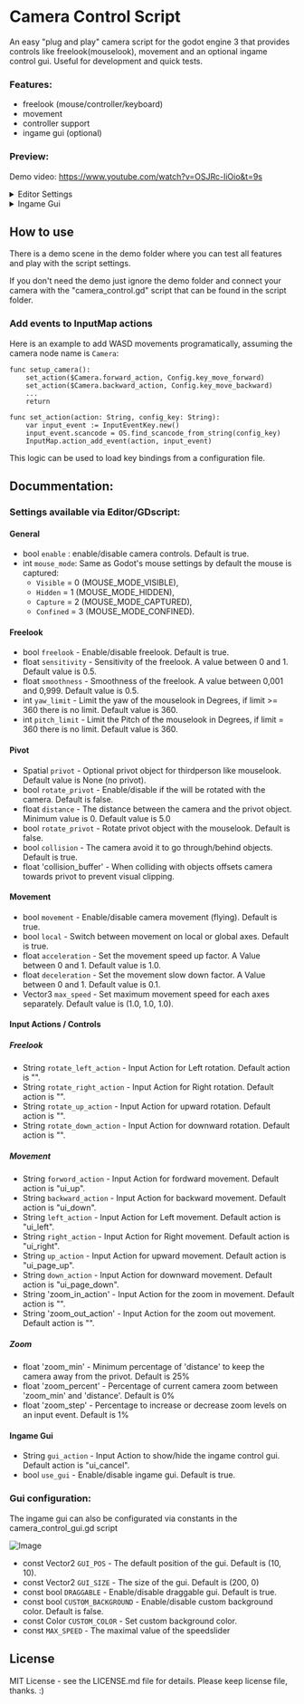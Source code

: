 # Camera Control Script

An easy "plug and play" camera script for the godot engine 3 that provides controls like freelook(mouselook), movement and an optional ingame control gui.
Useful for development and quick tests.

### Features:
- freelook (mouse/controller/keyboard)
- movement
- controller support
- ingame gui (optional)

### Preview:
Demo video: https://www.youtube.com/watch?v=OSJRc-IiOio&t=9s

<details>
  <summary>Editor Settings</summary>
	<img src="assets/maujoe.camera_control/screenshots/editor_settings.png" >
</details>
<details>
  <summary>Ingame Gui</summary>
	<img src="assets/maujoe.camera_control/screenshots/ingame_gui.png" >
</details>

## How to use

There is a demo scene in the demo folder where you can test all features and play with the script settings.

If you don't need the demo just ignore the demo folder and connect your camera with the "camera_control.gd" script that can be found in the script folder.

### Add events to InputMap actions

Here is an example to add WASD movements programatically, assuming the camera node name is `Camera`:

```gdscript
func setup_camera():
	set_action($Camera.forward_action, Config.key_move_forward)
	set_action($Camera.backward_action, Config.key_move_backward)
	...
	return

func set_action(action: String, config_key: String):
	var input_event := InputEventKey.new()
	input_event.scancode = OS.find_scancode_from_string(config_key)
	InputMap.action_add_event(action, input_event)
```

This logic can be used to load key bindings from a configuration file.

## Docummentation:

### Settings available via Editor/GDscript:

#### General
- bool `enable` : enable/disable camera controls. Default is true.
- int `mouse_mode`: Same as Godot's mouse settings by default the mouse is captured:
  - `Visible` = 0 (MOUSE_MODE_VISIBLE),
  - `Hidden` = 1 (MOUSE_MODE_HIDDEN),
  - `Capture` = 2 (MOUSE_MODE_CAPTURED),
  - `Confined` = 3 (MOUSE_MODE_CONFINED).

#### Freelook
- bool `freelook` - Enable/disable freelook. Default is true.
- float `sensitivity` - Sensitivity of the freelook. A value between 0 and 1. Default value is 0.5.
- float `smoothness` - Smoothness of the freelook. A value between 0,001 and 0,999. Default value is 0.5.
- int `yaw_limit` - Limit the yaw of the mouselook in Degrees, if limit >= 360 there is no limit. Default value is 360.
- int `pitch_limit` - Limit the Pitch of the mouselook in Degrees, if limit = 360 there is no limit. Default value is 360.

#### Pivot
- Spatial `privot` - Optional privot object for thirdperson like mouselook. Default value is None (no privot).
- bool `rotate_privot` - Enable/disable if the will be rotated with the camera. Default is false.
- float `distance` - The distance between the camera and the privot object. Minimum value is 0. Default value is 5.0
- bool `rotate_privot` - Rotate privot object with the mouselook. Default is false.
- bool `collision` - The camera avoid it to go through/behind objects. Default is true.
- float 'collision_buffer' - When colliding with objects offsets camera towards privot to prevent visual clipping.

#### Movement
- bool `movement` - Enable/disable camera movement (flying). Default is true.
- bool `local` - Switch between movement on local or global axes. Default is true.
- float `acceleration` - Set the movement speed up factor. A Value between 0 and 1. Default value is 1.0.
- float `deceleration` - Set the movement slow down factor. A Value between 0 and 1. Default value is 0.1.
- Vector3 `max_speed` - Set maximum movement speed for each axes separately. Default value is (1.0, 1.0, 1.0).

#### Input Actions / Controls
##### Freelook
- String `rotate_left_action` - Input Action for Left rotation. Default action is "".
- String `rotate_right_action` - Input Action for Right rotation. Default action is "".
- String `rotate_up_action` - Input Action for upward rotation. Default action is "".
- String `rotate_down_action` - Input Action for downward rotation. Default action is "".

##### Movement
- String `forword_action` - Input Action for fordward movement. Default action is "ui_up".
- String `backward_action` - Input Action for backward movement. Default action is "ui_down".
- String `left_action` - Input Action for Left movement. Default action is "ui_left".
- String `right_action` - Input Action for Right movement. Default action is "ui_right".
- String `up_action` - Input Action for upward movement. Default action is "ui_page_up".
- String `down_action` - Input Action for downward movement. Default action is "ui_page_down".
- String 'zoom_in_action' - Input Action for the zoom in movement. Default action is "".
- String 'zoom_out_action' - Input Action for the zoom out movement. Default action is "".

##### Zoom
- float 'zoom_min' - Minimum percentage of 'distance' to keep the camera away from the privot. Default is 25%
- float 'zoom_percent' - Percentage of current camera zoom between 'zoom_min' and 'distance'. Default is 0%
- float 'zoom_step' - Percentage to increase or decrease zoom levels on an input event. Default is 1%

#### Ingame Gui
- String `gui_action` - Input Action to show/hide the ingame control gui. Default action is "ui_cancel".
- bool `use_gui` - Enable/disable ingame gui. Default is true.

### Gui configuration:

The ingame gui can also be configurated via constants in the camera_control_gui.gd script

![Image](assets/maujoe.camera_control/screenshots/gui_settings.png)

- const Vector2 `GUI_POS` - The default position of the gui. Default is (10, 10).
- const Vector2 `GUI_SIZE` - The size of the gui. Default is (200, 0)
- const bool `DRAGGABLE` - Enable/disable draggable gui. Default is true.
- const bool `CUSTOM_BACKGROUND` - Enable/disable custom background color. Default is false.
- const Color `CUSTOM_COLOR` - Set custom background color.
- const `MAX_SPEED` - The maximal value of the speedslider

## License

MIT License - see the LICENSE.md file for details.
Please keep license file, thanks. :)
